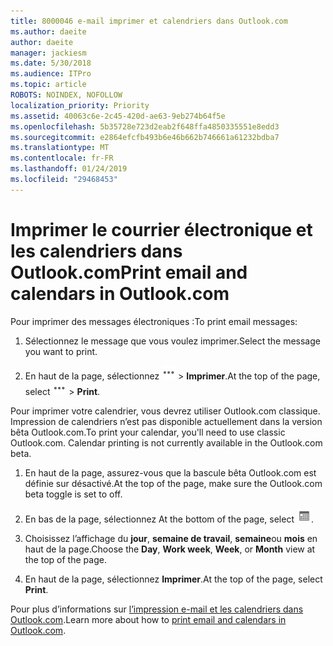 ```yaml
---
title: 8000046 e-mail imprimer et calendriers dans Outlook.com
ms.author: daeite
author: daeite
manager: jackiesm
ms.date: 5/30/2018
ms.audience: ITPro
ms.topic: article
ROBOTS: NOINDEX, NOFOLLOW
localization_priority: Priority
ms.assetid: 40063c6e-2c45-420d-ae63-9eb274b64f5e
ms.openlocfilehash: 5b35728e723d2eab2f648ffa4850335551e8edd3
ms.sourcegitcommit: e2864efcfb493b6e46b662b746661a61232bdba7
ms.translationtype: MT
ms.contentlocale: fr-FR
ms.lasthandoff: 01/24/2019
ms.locfileid: "29468453"
---
```

# <a name="print-email-and-calendars-in-outlookcom"></a><span data-ttu-id="efdf6-102">Imprimer le courrier électronique et les calendriers dans Outlook.com</span><span class="sxs-lookup"><span data-stu-id="efdf6-102">Print email and calendars in Outlook.com</span></span>

<span data-ttu-id="efdf6-103">Pour imprimer des messages électroniques :</span><span class="sxs-lookup"><span data-stu-id="efdf6-103">To print email messages:</span></span>
  
1. <span data-ttu-id="efdf6-104">Sélectionnez le message que vous voulez imprimer.</span><span class="sxs-lookup"><span data-stu-id="efdf6-104">Select the message you want to print.</span></span>
    
2. <span data-ttu-id="efdf6-105">En haut de la page, sélectionnez ![plusieurs actions](media/64993e8a-4a62-43b1-aa05-90f5ad4cba54.png) \> **Imprimer**.</span><span class="sxs-lookup"><span data-stu-id="efdf6-105">At the top of the page, select ![More actions](media/64993e8a-4a62-43b1-aa05-90f5ad4cba54.png) \> **Print**.</span></span> 
    
<span data-ttu-id="efdf6-p101">Pour imprimer votre calendrier, vous devrez utiliser Outlook.com classique. Impression de calendriers n’est pas disponible actuellement dans la version bêta Outlook.com.</span><span class="sxs-lookup"><span data-stu-id="efdf6-p101">To print your calendar, you'll need to use classic Outlook.com. Calendar printing is not currently available in the Outlook.com beta.</span></span>
  
1. <span data-ttu-id="efdf6-108">En haut de la page, assurez-vous que la bascule bêta Outlook.com est définie sur désactivé.</span><span class="sxs-lookup"><span data-stu-id="efdf6-108">At the top of the page, make sure the Outlook.com beta toggle is set to off.</span></span>
    
2. <span data-ttu-id="efdf6-109">En bas de la page, sélectionnez </span><span class="sxs-lookup"><span data-stu-id="efdf6-109">At the bottom of the page, select</span></span> ![Calendrier](media/9e1a821a-c32e-4851-a866-342a39ffdca0.png)<span data-ttu-id="efdf6-111">.</span><span class="sxs-lookup"><span data-stu-id="efdf6-111"></span></span>
    
3. <span data-ttu-id="efdf6-112">Choisissez l’affichage du **jour**, **semaine de travail**, **semaine**ou **mois** en haut de la page.</span><span class="sxs-lookup"><span data-stu-id="efdf6-112">Choose the **Day**, **Work week**, **Week**, or **Month** view at the top of the page.</span></span> 
    
4. <span data-ttu-id="efdf6-113">En haut de la page, sélectionnez **Imprimer**.</span><span class="sxs-lookup"><span data-stu-id="efdf6-113">At the top of the page, select **Print**.</span></span> 
    
<span data-ttu-id="efdf6-114">Pour plus d’informations sur [l’impression e-mail et les calendriers dans Outlook.com](https://go.microsoft.com/fwlink/p/?linkid=2001208&amp;clcid=0x409).</span><span class="sxs-lookup"><span data-stu-id="efdf6-114">Learn more about how to [print email and calendars in Outlook.com](https://go.microsoft.com/fwlink/p/?linkid=2001208&amp;clcid=0x409).</span></span>
  

